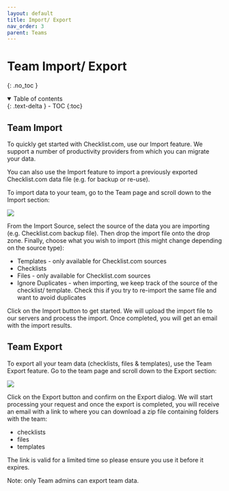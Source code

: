 ```yaml
---
layout: default
title: Import/ Export
nav_order: 3
parent: Teams
---
```


# Team Import/ Export
{: .no_toc }

<details open markdown="block">
  <summary>
    Table of contents
  </summary>
  {: .text-delta }
- TOC
{:toc}
</details>

## Team Import
To quickly get started with Checklist.com, use our Import feature. We support a number of productivity providers from which you can migrate your data. 

You can also use the Import feature to import a previously exported Checklist.com data file (e.g. for backup or re-use).

To import data to your team, go to the Team page and scroll down to the Import section:

![](/assets/images/teams/team-import.png)

From the Import Source, select the source of the data you are importing (e.g. Checklist.com backup file). Then drop the import file onto the drop zone. Finally, choose what you wish to import (this might change depending on the source type):
* Templates - only available for Checklist.com sources
* Checklists
* Files - only available for Checklist.com sources
* Ignore Duplicates - when importing, we keep track of the source of the checklist/ template. Check this if you try to re-import the same file and want to avoid duplicates

Click on the Import button to get started. We will upload the import file to our servers and process the import. Once completed, you will get an email with the import results.

## Team Export
To export all your team data (checklists, files & templates), use the Team Export feature. Go to the team page and scroll down to the Export section:

![](/assets/images/teams/team-export.png)

Click on the Export button and confirm on the Export dialog. We will start processing your request and once the export is completed, you will receive an email with a link to where you can download a zip file containing folders with the team:
* checklists
* files
* templates

The link is valid for a limited time so please ensure you use it before it expires.

Note: only Team admins can export team data.
